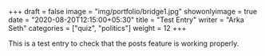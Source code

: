 +++
draft = false
image = "img/portfolio/bridge1.jpg"
showonlyimage = true
date = "2020-08-20T12:15:00+05:30"
title = "Test Entry"
writer = "Arka Seth"
categories = ["quiz", "politics"]
weight = 12
+++

This is a test entry to check that the posts feature is working properly.
